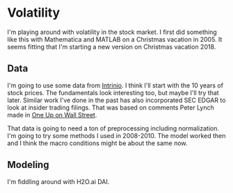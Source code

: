 # Volatility

I'm playing around with volatility in the stock market.  I first did something like this with Mathematica and MATLAB on a Christmas vacation in 2005.  It seems fitting that I'm starting a new version on Christmas vacation 2018.

## Data

I'm going to use some data from [Intrinio](https://intrinio.com/bulk-financial-data-downloads/us-fundamentals-financials-metrics-ratios-stock-prices).  I think I'll start with the 10 years of stock prices.  The fundamentals look interesting too, but maybe I'll try that later.  Similar work I've done in the past has also incorporated SEC EDGAR to look at insider trading filings.  That was based on comments Peter Lynch made in [One Up on Wall Street](https://www.amazon.com/One-Up-Wall-Street-Already/dp/0743200403).

That data is going to need a ton of preprocessing including normalization.  I'm going to try some methods I used in 2008-2010.  The model worked then and I think the macro conditions might be about the same now.

## Modeling

I'm fiddling around with H2O.ai DAI.

